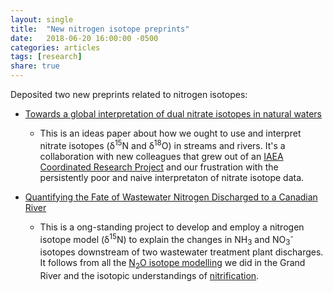 ```yaml
---
layout: single
title:  "New nitrogen isotope preprints"
date:   2018-06-20 16:00:00 -0500
categories: articles
tags: [research]
share: true
---
```


Deposited two new preprints related to nitrogen isotopes:

* [Towards a global interpretation of dual nitrate isotopes in natural waters](https://eartharxiv.org/czt8p/)
	* This is an ideas paper about how we ought to use and interpret nitrate isotopes (δ<sup>15</sup>N and δ<sup>18</sup>O) in streams and rivers. It's a collaboration with new colleagues that grew out of an [IAEA Coordinated Research Project](https://www.iaea.org/projects/crp/f32007) and our frustration with the persistently poor and naive interpretaton of nitrate isotope data.
	
* [Quantifying the Fate of Wastewater Nitrogen Discharged to a Canadian River](https://eartharxiv.org/mq2gn)
	* This is a ong-standing project to develop and employ a nitrogen isotope model (δ<sup>15</sup>N) to explain the changes in NH<sub>3</sub> and NO<sub>3</sub><sup>-</sup> isotopes downstream of two wastewater treatment plant discharges. It follows from all the [N<sub>2</sub>O isotope modelling](http://journals.plos.org/plosone/article?id=10.1371/journal.pone.0090641) we did in the Grand River and the isotopic understandings of [nitrification](https://pubs.acs.org/doi/abs/10.1021/es1002567).


